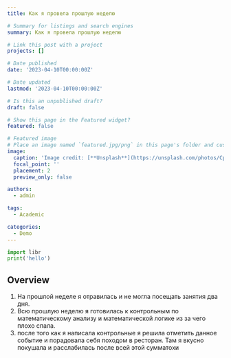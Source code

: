 ```yaml
---
title: Как я провела прошлую неделю

# Summary for listings and search engines
summary: Как я провела прошлую неделю

# Link this post with a project
projects: []

# Date published
date: '2023-04-10T00:00:00Z'

# Date updated
lastmod: '2023-04-10T00:00:00Z'

# Is this an unpublished draft?
draft: false

# Show this page in the Featured widget?
featured: false

# Featured image
# Place an image named `featured.jpg/png` in this page's folder and customize its options here.
image:
  caption: 'Image credit: [**Unsplash**](https://unsplash.com/photos/CpkOjOcXdUY)'
  focal_point: ''
  placement: 2
  preview_only: false

authors:
  - admin

tags:
  - Academic

categories:
  - Demo
---
```


```python
import libr
print('hello')
```

## Overview

1. На прошлой неделе я отравилась и не могла посещать занятия два дня.
2. Всю прошлую неделю я готовилась к контрольным по математическому анализу и математической логике из за чего плохо спала.
3. после того как я написала контрольные я решила отметить данное событие и порадовала себя походом в ресторан. Там я вкусно покушала и расслабилась после всей этой сумматохи

